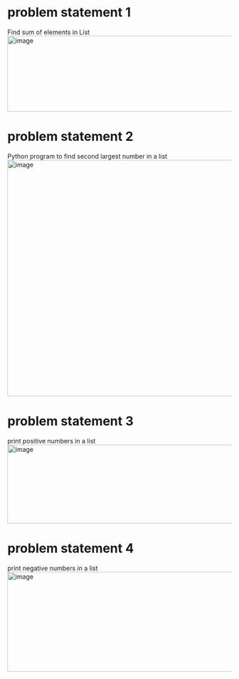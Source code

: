 # problem statement 1
Find sum of elements in List
<img width="1297" height="170" alt="image" src="https://github.com/user-attachments/assets/fd569da8-1db5-4591-8ee1-8dbd3c25d7e6" />
# problem statement 2
Python program to find second largest number in a list
<img width="1290" height="531" alt="image" src="https://github.com/user-attachments/assets/2b275e0c-9b3a-4cd7-8892-43369185cfc8" />
# problem statement 3
 print positive numbers in a list
<img width="1293" height="177" alt="image" src="https://github.com/user-attachments/assets/879e67e1-da9b-4537-b416-eabf0b4747e3" />
# problem statement 4
print negative numbers in a list
<img width="1300" height="224" alt="image" src="https://github.com/user-attachments/assets/c130c0a2-3a08-4ca9-86a2-a02078440b37" />
